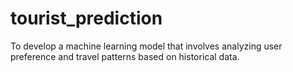 # tourist_prediction
To develop a machine learning model that involves analyzing user preference and travel patterns based on historical data.
